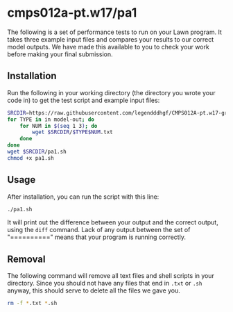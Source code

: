 # cmps012a-pt.w17/pa1

The following is a set of performance tests to run on your Lawn program. It takes three example input files and compares your results to our correct model outputs. We have made this available to you to check your work before making your final submission.

## Installation

Run the following in your working directory (the directory you wrote your code in) to get the test script and example input files:

```bash
SRCDIR=https://raw.githubusercontent.com/legendddhgf/CMPS012A-pt.w17-grading-scripts/master/pa1
for TYPE in in model-out; do
    for NUM in $(seq 1 3); do
        wget $SRCDIR/$TYPE$NUM.txt
    done
done
wget $SRCDIR/pa1.sh
chmod +x pa1.sh
```

## Usage

After installation, you can run the script with this line:

```bash
./pa1.sh
```

It will print out the difference between your output and the correct output, using the `diff` command. Lack of any output between the set of "==========" means that your program is running correctly.

## Removal

The following command will remove all text files and shell scripts in your directory. Since you should not have any files that end in `.txt` or `.sh` anyway, this should serve to delete all the files we gave you.

```bash
rm -f *.txt *.sh
```
